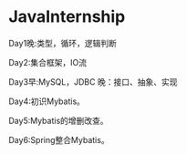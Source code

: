 # JavaInternship
Day1晚:类型，循环，逻辑判断

Day2:集合框架，IO流

Day3早:MySQL，JDBC 晚：接口、抽象、实现

Day4:初识Mybatis。

Day5:Mybatis的增删改查。

Day6:Spring整合Mybatis。
